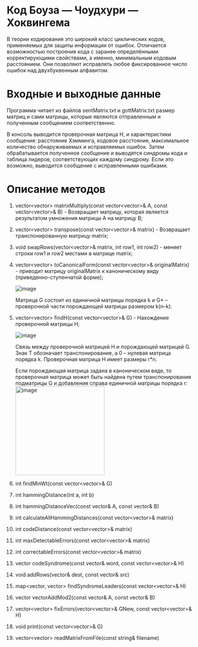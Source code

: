 # Код Боуза — Чоудхури — Хоквингема
В теории кодирования это широкий класс циклических кодов, применяемых для защиты информации от ошибок. Отличается возможностью построения кода с заранее определёнными корректирующими свойствами, а именно, минимальным кодовым расстоянием. Они позволяют исправлять любое фиксированное число ошибок над двухбуквенным алфавитом.
# Входные и выходные данные
Программа читает из файлов sentMatrix.txt и gottMatrix.txt размер матриц и сами матрицы, которые являются отправленным и полученным сообщением соответственно. 

В консоль выводится проверочная матрица H, и характеристики сообщения: расстояние Хэмминга, кодовое расстояние, максимальное количество обнаруживаемых и исправляемых ошибок.
Затем обрабатывается полученное сообщение и выводятся синдромы кода и таблица лидеров, соответствующих каждому синдрому.
Если это возможно, выводится сообщение с исправленными ошибками.

# Описание методов 
1. vector<vector<int>> matrixMultiply(const vector<vector<int>>& A, const vector<vector<int>>& B) - Возвращает матрицу, которая является результатом умножения матрицы A на матрицу B;
2. vector<vector<int>> transpose(const vector<vector<int>>& matrix) - Возвращает транспонированную матрицу matrix;
3. void swapRows(vector<vector<int>>& matrix, int row1, int row2) - меняет строки row1 и row2 местами в матрице matrix;
4. vector<vector<int>> toCanonicalForm(const vector<vector<int>>& originalMatrix) - приводит матрицу originalMatrix к каноническому виду (приведенно-ступенчатой форме);

   ![image](https://github.com/user-attachments/assets/3eeafe54-a2d7-4201-b58b-aa47b3c818a0)

   Матрица G состоит из единичной матрицы порядка k и G* – проверочной части порождающей матрицы размером k(n–k).

7. vector<vector<int>> findH(const vector<vector<int>>& G) - Нахождение проверочной матрицы H;

   ![image](https://github.com/user-attachments/assets/d6dd2652-1817-440e-a70d-e4d4be3fd89e)

   Связь между проверочной матрицей H и порождающей матрицей G. Знак T обозначает транспонирование, а 0 – нулевая матрица порядка k.
   Проверочная матрица H имеет размеры r*n.

   Если порождающая матрица задана в каноническом виде, то проверочная матрица может быть найдена путем транспонирования подматрицы G и добавления справа единичной матрицы порядка r:
   <img width="242" alt="image" src="https://github.com/user-attachments/assets/b00f9a5a-bb29-4d09-8742-70648e29b813" />

9. int findMinWt(const vector<vector<int>>& G)
10. int hammingDistance(int a, int b)
11. int hammingDistanceVec(const vector<int>& A, const vector<int>& B)
12. int calculateAllHammingDistances(const vector<vector<int>>& matrix)
13. int codeDistance(const vector<vector<int>>& matrix)
14. int maxDetectableErrors(const vector<vector<int>>& matrix)
15. int correctableErrors(const vector<vector<int>>& matrix)
16. vector<int> codeSyndrome(const vector<int>& word, const vector<vector<int>>& H)
17. void addRows(vector<int>& dest, const vector<int>& src)
18. map<vector<int>, vector<int>> findSyndromeLeaders(const vector<vector<int>>& H)
19. vector<int> vectorAddMod2(const vector<int>& A, const vector<int>& B)
20. vector<vector<int>> fixErrors(vector<vector<int>>& GNew, const vector<vector<int>>& H)
21. void print(const vector<vector<int>>& G)
22. vector<vector<int>> readMatrixFromFile(const string& filename)
